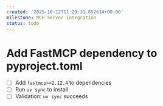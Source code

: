 ```yaml
---
created: '2025-10-12T11:29:31.852614+00:00'
milestone: MCP Server Integration
status: todo
---
```


# Add FastMCP dependency to pyproject.toml

- [ ] Add `fastmcp>=2.12.4` to dependencies
- [ ] Run `uv sync` to install
- [ ] Validation: `uv sync` succeeds
